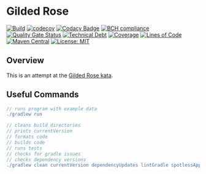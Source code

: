# Gilded Rose

[![Build](https://github.com/michaelruocco/gilded-rose/workflows/pipeline/badge.svg)](https://github.com/michaelruocco/gilded-rose/actions)
[![codecov](https://codecov.io/gh/michaelruocco/gilded-rose/branch/master/graph/badge.svg?token=FWDNP534O7)](https://codecov.io/gh/michaelruocco/gilded-rose)
[![Codacy Badge](https://app.codacy.com/project/badge/Grade/272889cf707b4dcb90bf451392530794)](https://www.codacy.com/gh/michaelruocco/gilded-rose/dashboard?utm_source=github.com&amp;utm_medium=referral&amp;utm_content=michaelruocco/gilded-rose&amp;utm_campaign=Badge_Grade)
[![BCH compliance](https://bettercodehub.com/edge/badge/michaelruocco/gilded-rose?branch=master)](https://bettercodehub.com/)
[![Quality Gate Status](https://sonarcloud.io/api/project_badges/measure?project=michaelruocco_gilded-rose&metric=alert_status)](https://sonarcloud.io/dashboard?id=michaelruocco_gilded-rose)
[![Technical Debt](https://sonarcloud.io/api/project_badges/measure?project=michaelruocco_gilded-rose&metric=sqale_index)](https://sonarcloud.io/dashboard?id=michaelruocco_gilded-rose)
[![Coverage](https://sonarcloud.io/api/project_badges/measure?project=michaelruocco_gilded-rose&metric=coverage)](https://sonarcloud.io/dashboard?id=michaelruocco_gilded-rose)
[![Lines of Code](https://sonarcloud.io/api/project_badges/measure?project=michaelruocco_gilded-rose&metric=ncloc)](https://sonarcloud.io/dashboard?id=michaelruocco_gilded-rose)
[![Maven Central](https://img.shields.io/maven-central/v/com.github.michaelruocco/gilded-rose.svg?label=Maven%20Central)](https://search.maven.org/search?q=g:%22com.github.michaelruocco%22%20AND%20a:%22gilded-rose%22)
[![License: MIT](https://img.shields.io/badge/License-MIT-yellow.svg)](https://opensource.org/licenses/MIT)

## Overview

This is an attempt at the [Gilded Rose kata](https://github.com/emilybache/GildedRose-Refactoring-Kata).

## Useful Commands

```gradle
// runs program with example data
./gradlew run
```

```gradle
// cleans build directories
// prints currentVersion
// formats code
// builds code
// runs tests
// checks for gradle issues
// checks dependency versions
./gradlew clean currentVersion dependencyUpdates lintGradle spotlessApply build
```